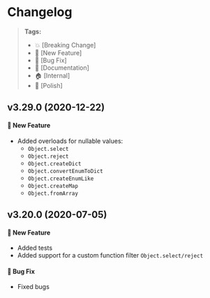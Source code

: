 Changelog
=========

> **Tags:**
> - :boom:       [Breaking Change]
> - :rocket:     [New Feature]
> - :bug:        [Bug Fix]
> - :memo:       [Documentation]
> - :house:      [Internal]
> - :nail_care:  [Polish]

## v3.29.0 (2020-12-22)

#### :rocket: New Feature

* Added overloads for nullable values:
  * `Object.select`
  * `Object.reject`
  * `Object.createDict`
  * `Object.convertEnumToDict`
  * `Object.createEnumLike`
  * `Object.createMap`
  * `Object.fromArray`

## v3.20.0 (2020-07-05)

#### :rocket: New Feature

* Added tests
* Added support for a custom function filter `Object.select/reject`

#### :bug: Bug Fix

* Fixed bugs
